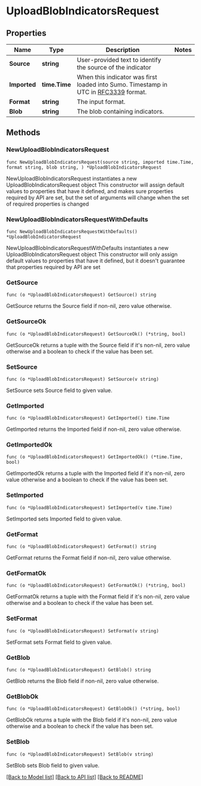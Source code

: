 # UploadBlobIndicatorsRequest

## Properties

Name | Type | Description | Notes
------------ | ------------- | ------------- | -------------
**Source** | **string** | User-provided text to identify the source of the indicator | 
**Imported** | **time.Time** | When this indicator was first loaded into Sumo. Timestamp in UTC in [RFC3339](https://tools.ietf.org/html/rfc3339) format. | 
**Format** | **string** | The input format. | 
**Blob** | **string** | The blob containing indicators. | 

## Methods

### NewUploadBlobIndicatorsRequest

`func NewUploadBlobIndicatorsRequest(source string, imported time.Time, format string, blob string, ) *UploadBlobIndicatorsRequest`

NewUploadBlobIndicatorsRequest instantiates a new UploadBlobIndicatorsRequest object
This constructor will assign default values to properties that have it defined,
and makes sure properties required by API are set, but the set of arguments
will change when the set of required properties is changed

### NewUploadBlobIndicatorsRequestWithDefaults

`func NewUploadBlobIndicatorsRequestWithDefaults() *UploadBlobIndicatorsRequest`

NewUploadBlobIndicatorsRequestWithDefaults instantiates a new UploadBlobIndicatorsRequest object
This constructor will only assign default values to properties that have it defined,
but it doesn't guarantee that properties required by API are set

### GetSource

`func (o *UploadBlobIndicatorsRequest) GetSource() string`

GetSource returns the Source field if non-nil, zero value otherwise.

### GetSourceOk

`func (o *UploadBlobIndicatorsRequest) GetSourceOk() (*string, bool)`

GetSourceOk returns a tuple with the Source field if it's non-nil, zero value otherwise
and a boolean to check if the value has been set.

### SetSource

`func (o *UploadBlobIndicatorsRequest) SetSource(v string)`

SetSource sets Source field to given value.


### GetImported

`func (o *UploadBlobIndicatorsRequest) GetImported() time.Time`

GetImported returns the Imported field if non-nil, zero value otherwise.

### GetImportedOk

`func (o *UploadBlobIndicatorsRequest) GetImportedOk() (*time.Time, bool)`

GetImportedOk returns a tuple with the Imported field if it's non-nil, zero value otherwise
and a boolean to check if the value has been set.

### SetImported

`func (o *UploadBlobIndicatorsRequest) SetImported(v time.Time)`

SetImported sets Imported field to given value.


### GetFormat

`func (o *UploadBlobIndicatorsRequest) GetFormat() string`

GetFormat returns the Format field if non-nil, zero value otherwise.

### GetFormatOk

`func (o *UploadBlobIndicatorsRequest) GetFormatOk() (*string, bool)`

GetFormatOk returns a tuple with the Format field if it's non-nil, zero value otherwise
and a boolean to check if the value has been set.

### SetFormat

`func (o *UploadBlobIndicatorsRequest) SetFormat(v string)`

SetFormat sets Format field to given value.


### GetBlob

`func (o *UploadBlobIndicatorsRequest) GetBlob() string`

GetBlob returns the Blob field if non-nil, zero value otherwise.

### GetBlobOk

`func (o *UploadBlobIndicatorsRequest) GetBlobOk() (*string, bool)`

GetBlobOk returns a tuple with the Blob field if it's non-nil, zero value otherwise
and a boolean to check if the value has been set.

### SetBlob

`func (o *UploadBlobIndicatorsRequest) SetBlob(v string)`

SetBlob sets Blob field to given value.



[[Back to Model list]](../README.md#documentation-for-models) [[Back to API list]](../README.md#documentation-for-api-endpoints) [[Back to README]](../README.md)


